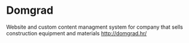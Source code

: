 # Domgrad
Website and custom content managment system for company that sells construction equipment and materials http://domgrad.hr/
